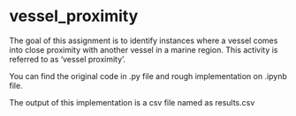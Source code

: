 # vessel_proximity
The goal of this assignment is to identify instances where a vessel comes into close proximity with another vessel in a marine region. This activity is referred to as ‘vessel proximity’.

You can find the original code in .py file and rough implementation on .ipynb file. 

The output of this implementation is a csv file named as results.csv
